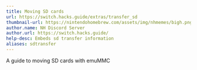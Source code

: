 ```yaml
---
title: Moving SD cards
url: https://switch.hacks.guide/extras/transfer_sd
thumbnail-url: https://nintendohomebrew.com/assets/img/nhmemes/bigh.png
author.name: NH Discord Server
author.url: https://switch.hacks.guide/
help-desc: Embeds sd transfer information
aliases: sdtransfer
---
```


A guide to moving SD cards with emuMMC
